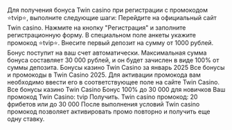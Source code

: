 Для получения бонуса Twin casino при регистрации с промокодом ⭐️tvip⭐️, выполните следующие шаги:
Перейдите на официальный сайт Twin casino.
Нажмите на кнопку "Регистрация" и заполните регистрационную форму.
В специальном поле анкеты укажите промокод ⭐️tvip⭐️.
Внесите первый депозит на сумму от 1000 рублей.
Бонус поступит на ваш счет автоматически.
Максимальная сумма бонуса составляет 30 000 рублей, и он будет зачислен в виде 100% от суммы депозита.
Бонусы казино Twin Casino за январь 2025 Все бонусы и промокоды в Twin Casino 2025. Для активации промокода вам необходимо ввести его в соответствующее поле на сайте Twin Casino. Все бонусы казино Twin Casino Бонус 100% до 30 000 для новичков Ваш промокод Twin Casino: tvip Получить. Twin casino промокод: 20 фрибетов или до 30 000 После выполнения условий Twin casino промокод позволяет активировать промо повторно и получить еще одну ставку.
